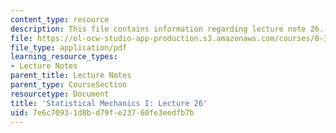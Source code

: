 ```yaml
---
content_type: resource
description: This file contains information regarding lecture note 26.
file: https://ol-ocw-studio-app-production.s3.amazonaws.com/courses/8-333-statistical-mechanics-i-statistical-mechanics-of-particles-fall-2013/7e6c70931d8bd79fe23760fe3eedfb7b_MIT8_333F13_Lec26.pdf
file_type: application/pdf
learning_resource_types:
- Lecture Notes
parent_title: Lecture Notes
parent_type: CourseSection
resourcetype: Document
title: 'Statistical Mechanics I: Lecture 26'
uid: 7e6c7093-1d8b-d79f-e237-60fe3eedfb7b
---
```

